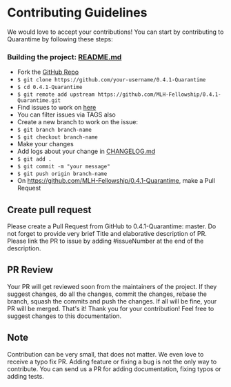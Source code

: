 # Contributing Guidelines
We would love to accept your contributions!
You can start by contributing to Quarantime by following these steps: 

### Building the project: [README.md](https://github.com/MLH-Fellowship/0.4.1-Quarantime/blob/master/README.md)

- Fork the [GitHub Repo](https://github.com/MLH-Fellowship/0.4.1-Quarantime)
- ```$ git clone https://github.com/your-username/0.4.1-Quarantime```
- ```$ cd 0.4.1-Quarantime```
- ```$ git remote add upstream https://github.com/MLH-Fellowship/0.4.1-Quarantime.git```
- Find issues to work on [here](https://github.com/MLH-Fellowship/0.4.1-Quarantime/issues)
- You can filter issues via TAGS also
- Create a new branch to work on the issue:
- ```$ git branch branch-name```
- ```$ git checkout branch-name```
- Make your changes
- Add logs about your change in [CHANGELOG.md](https://github.com/MLH-Fellowship/0.4.1-Quarantime/blob/master/CHANGELOG.md)
- ```$ git add . ```
- ```$ git commit -m "your message"```
- ```$ git push origin branch-name```
- On https://github.com/MLH-Fellowship/0.4.1-Quarantime, make a Pull Request

## Create pull request
Please create a Pull Request from GitHub to 0.4.1-Quarantime: master. Do not forget to provide very brief Title and elaborative description of PR. Please link the PR to issue by adding #issueNumber at the end of the description.

## PR Review
Your PR will get reviewed soon from the maintainers of the project. If they suggest changes, do all the changes, commit the changes, rebase the branch, squash the commits and push the changes. If all will be fine, your PR will be merged. That's it! Thank you for your contribution! Feel free to suggest changes to this documentation.

## Note
Contribution can be very small, that does not matter. We even love to receive a typo fix PR. Adding feature or fixing a bug is not the only way to contribute. You can send us a PR for adding documentation, fixing typos or adding tests.
